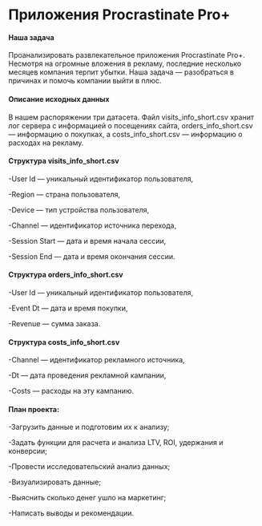 # Приложения Procrastinate Pro+

#### Наша задача 
Проанализировать развлекательное приложения Procrastinate Pro+. Несмотря на огромные вложения в рекламу, последние несколько месяцев компания терпит убытки. Наша задача — разобраться в причинах и помочь компании выйти в плюс.

#### Описание исходных данных
В нашем распоряжении три датасета. Файл visits_info_short.csv хранит лог сервера с информацией о посещениях сайта, orders_info_short.csv — информацию о покупках, а costs_info_short.csv — информацию о расходах на рекламу.

#### Структура visits_info_short.csv

-User Id — уникальный идентификатор пользователя,

-Region — страна пользователя,

-Device — тип устройства пользователя,

-Channel — идентификатор источника перехода,

-Session Start — дата и время начала сессии,

-Session End — дата и время окончания сессии.

#### Структура orders_info_short.csv

-User Id — уникальный идентификатор пользователя,

-Event Dt — дата и время покупки,

-Revenue — сумма заказа.

#### Структура costs_info_short.csv

-Channel — идентификатор рекламного источника,

-Dt — дата проведения рекламной кампании,

-Costs — расходы на эту кампанию.

#### План проекта:
-Загрузить данные и подготовим их к анализу;

-Задать функции для расчета и анализа LTV, ROI, удержания и конверсии;

-Провести исследовательский анализ данных;

-Визуализировать данные;

-Выяснить сколько денег ушло на маркетинг;

-Написать выводы и рекомендации.
